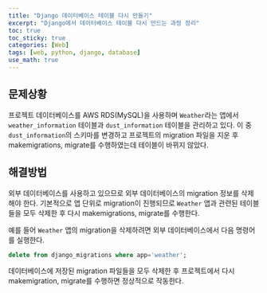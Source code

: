 ```yaml
---
title: "Django 데이터베이스 테이블 다시 만들기"
excerpt: "Django에서 데이터베이스 테이블 다시 만드는 과정 정리"
toc: true
toc_sticky: true
categories: [Web]
tags: [web, python, django, database]
use_math: true
---
```


## 문제상황

프로젝트 데이터베이스를 AWS RDS(MySQL)을 사용하며 `Weather`라는 앱에서 `weather_information` 테이블과 `dust_information` 테이블을 관리하고 있다. 이 중 `dust_information`의 스키마를 변경하고 프로젝트의 migration 파일을 지운 후 makemigrations, migrate를 수행하였는데 테이블이 바뀌지 않았다.

## 해결방법

외부 데이터베이스를 사용하고 있으므로 외부 데이터베이스의 migration 정보를 삭제해야 한다. 기본적으로 앱 단위로 migration이 진행되므로 `Weather` 앱과 관련된 테이블들을 모두 삭제한 후 다시 makemigrations, migrate를 수행한다.

예를 들어 `Weather` 앱의 migration을 삭제하려면 외부 데이터베이스에서 다음 명령어를 실행한다.

```sql
delete from django_migrations where app='weather';
```

데이터베이스에 저장된 migration 파일들을 모두 삭제한 후 프로젝트에서 다시 makemigration, migrate를 수행하면 정상적으로 작동한다.

<br><br>
